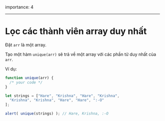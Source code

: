 importance: 4

---

# Lọc các thành viên array duy nhất

Đặt `arr` là một array.

Tạo một hàm `unique(arr)` sẽ trả về một array với các phần tử duy nhất của `arr`.

Ví dụ:

```js
function unique(arr) {
  /* your code */
}

let strings = ["Hare", "Krishna", "Hare", "Krishna",
  "Krishna", "Krishna", "Hare", "Hare", ":-O"
];

alert( unique(strings) ); // Hare, Krishna, :-O
```
